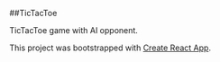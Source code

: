 ##TicTacToe

  TicTacToe game with AI opponent.





This project was bootstrapped with [Create React App](https://github.com/facebookincubator/create-react-app).